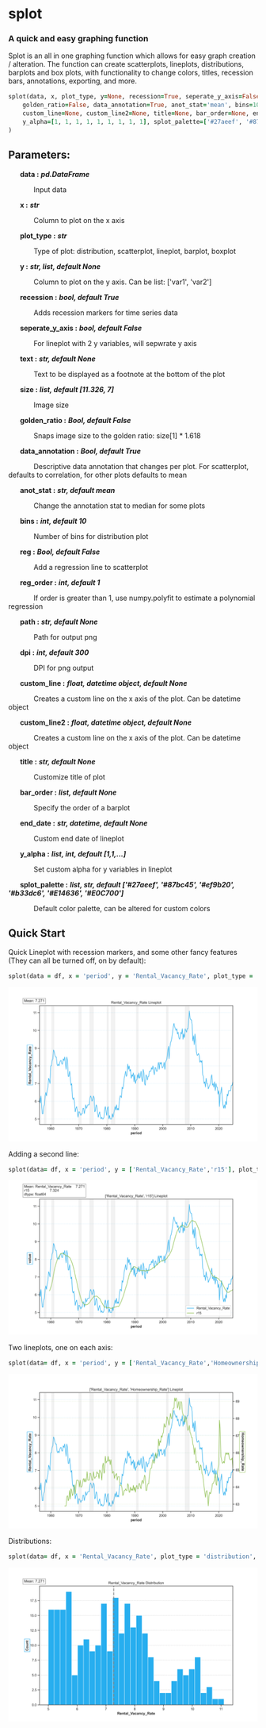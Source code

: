 # splot
### A quick and easy graphing function

Splot is an all in one graphing function which allows for easy graph creation / alteration. The function can create scatterplots, lineplots, distributions, barplots and box plots, with functionality to change colors, titles, recession bars, annotations, exporting, and more.

```ruby
splot(data, x, plot_type, y=None, recession=True, seperate_y_axis=False, text=None, size=[11.326, 7],
    golden_ratio=False, data_annotation=True, anot_stat='mean', bins=10, reg=False, reg_order=1, path=None, dpi=400,
    custom_line=None, custom_line2=None, title=None, bar_order=None, end_date=None,
    y_alpha=[1, 1, 1, 1, 1, 1, 1, 1, 1], splot_palette=['#27aeef', '#87bc45', '#ef9b20', '#b33dc6', '#E14636', '#E0C700'],
)
```

## Parameters:
&nbsp;&nbsp;&nbsp;&nbsp;&nbsp; **data :** ***pd.DataFrame***

&nbsp;&nbsp;&nbsp;&nbsp;&nbsp;&nbsp;&nbsp;&nbsp;&nbsp;&nbsp;&nbsp;&nbsp; Input data

&nbsp;&nbsp;&nbsp;&nbsp;&nbsp; **x :** ***str***

&nbsp;&nbsp;&nbsp;&nbsp;&nbsp;&nbsp;&nbsp;&nbsp;&nbsp;&nbsp;&nbsp;&nbsp; Column to plot on the x axis

&nbsp;&nbsp;&nbsp;&nbsp;&nbsp; **plot_type :** ***str***

&nbsp;&nbsp;&nbsp;&nbsp;&nbsp;&nbsp;&nbsp;&nbsp;&nbsp;&nbsp;&nbsp;&nbsp; Type of plot: distribution, scatterplot, lineplot, barplot, boxplot

&nbsp;&nbsp;&nbsp;&nbsp;&nbsp; **y :** ***str, list, default None***

&nbsp;&nbsp;&nbsp;&nbsp;&nbsp;&nbsp;&nbsp;&nbsp;&nbsp;&nbsp;&nbsp;&nbsp; Column to plot on the y axis. Can be list: ['var1', 'var2']

&nbsp;&nbsp;&nbsp;&nbsp;&nbsp; **recession :** ***bool, default True***

&nbsp;&nbsp;&nbsp;&nbsp;&nbsp;&nbsp;&nbsp;&nbsp;&nbsp;&nbsp;&nbsp;&nbsp; Adds recession markers for time series data

&nbsp;&nbsp;&nbsp;&nbsp;&nbsp; **seperate_y_axis :** ***bool, default False***

&nbsp;&nbsp;&nbsp;&nbsp;&nbsp;&nbsp;&nbsp;&nbsp;&nbsp;&nbsp;&nbsp;&nbsp; For lineplot with 2 y variables, will sepwrate y axis

&nbsp;&nbsp;&nbsp;&nbsp;&nbsp; **text :** ***str, default None***

&nbsp;&nbsp;&nbsp;&nbsp;&nbsp;&nbsp;&nbsp;&nbsp;&nbsp;&nbsp;&nbsp;&nbsp; Text to be displayed as a footnote at the bottom of the plot

&nbsp;&nbsp;&nbsp;&nbsp;&nbsp; **size :** ***list, default [11.326, 7]***

&nbsp;&nbsp;&nbsp;&nbsp;&nbsp;&nbsp;&nbsp;&nbsp;&nbsp;&nbsp;&nbsp;&nbsp; Image size

&nbsp;&nbsp;&nbsp;&nbsp;&nbsp; **golden_ratio :** ***Bool, default False***

&nbsp;&nbsp;&nbsp;&nbsp;&nbsp;&nbsp;&nbsp;&nbsp;&nbsp;&nbsp;&nbsp;&nbsp; Snaps image size to the golden ratio: size[1] * 1.618

&nbsp;&nbsp;&nbsp;&nbsp;&nbsp; **data_annotation :** ***Bool, default True***

&nbsp;&nbsp;&nbsp;&nbsp;&nbsp;&nbsp;&nbsp;&nbsp;&nbsp;&nbsp;&nbsp;&nbsp; Descriptive data annotation that changes per plot. For scatterplot, defaults to correlation, for other plots defaults to mean

&nbsp;&nbsp;&nbsp;&nbsp;&nbsp; **anot_stat :** ***str, default mean***

&nbsp;&nbsp;&nbsp;&nbsp;&nbsp;&nbsp;&nbsp;&nbsp;&nbsp;&nbsp;&nbsp;&nbsp; Change the annotation stat to median for some plots

&nbsp;&nbsp;&nbsp;&nbsp;&nbsp; **bins :** ***int, default 10***

&nbsp;&nbsp;&nbsp;&nbsp;&nbsp;&nbsp;&nbsp;&nbsp;&nbsp;&nbsp;&nbsp;&nbsp; Number of bins for distribution plot

&nbsp;&nbsp;&nbsp;&nbsp;&nbsp; **reg :** ***Bool, default False***

&nbsp;&nbsp;&nbsp;&nbsp;&nbsp;&nbsp;&nbsp;&nbsp;&nbsp;&nbsp;&nbsp;&nbsp; Add a regression line to scatterplot

&nbsp;&nbsp;&nbsp;&nbsp;&nbsp; **reg_order :** ***int, default 1***

&nbsp;&nbsp;&nbsp;&nbsp;&nbsp;&nbsp;&nbsp;&nbsp;&nbsp;&nbsp;&nbsp;&nbsp; If order is greater than 1, use numpy.polyfit to estimate a polynomial regression

&nbsp;&nbsp;&nbsp;&nbsp;&nbsp; **path :** ***str, default None***

&nbsp;&nbsp;&nbsp;&nbsp;&nbsp;&nbsp;&nbsp;&nbsp;&nbsp;&nbsp;&nbsp;&nbsp; Path for output png

&nbsp;&nbsp;&nbsp;&nbsp;&nbsp; **dpi :** ***int, default 300***

&nbsp;&nbsp;&nbsp;&nbsp;&nbsp;&nbsp;&nbsp;&nbsp;&nbsp;&nbsp;&nbsp;&nbsp; DPI for png output

&nbsp;&nbsp;&nbsp;&nbsp;&nbsp; **custom_line :** ***float, datetime object, default None***

&nbsp;&nbsp;&nbsp;&nbsp;&nbsp;&nbsp;&nbsp;&nbsp;&nbsp;&nbsp;&nbsp;&nbsp; Creates a custom line on the x axis of the plot. Can be datetime object

&nbsp;&nbsp;&nbsp;&nbsp;&nbsp; **custom_line2 :** ***float, datetime object, default None***

&nbsp;&nbsp;&nbsp;&nbsp;&nbsp;&nbsp;&nbsp;&nbsp;&nbsp;&nbsp;&nbsp;&nbsp; Creates a custom line on the x axis of the plot. Can be datetime object

&nbsp;&nbsp;&nbsp;&nbsp;&nbsp; **title :** ***str, default None***

&nbsp;&nbsp;&nbsp;&nbsp;&nbsp;&nbsp;&nbsp;&nbsp;&nbsp;&nbsp;&nbsp;&nbsp; Customize title of plot

&nbsp;&nbsp;&nbsp;&nbsp;&nbsp; **bar_order :** ***list, default None***

&nbsp;&nbsp;&nbsp;&nbsp;&nbsp;&nbsp;&nbsp;&nbsp;&nbsp;&nbsp;&nbsp;&nbsp; Specify the order of a barplot

&nbsp;&nbsp;&nbsp;&nbsp;&nbsp; **end_date :** ***str, datetime, default None***

&nbsp;&nbsp;&nbsp;&nbsp;&nbsp;&nbsp;&nbsp;&nbsp;&nbsp;&nbsp;&nbsp;&nbsp; Custom end date of lineplot

&nbsp;&nbsp;&nbsp;&nbsp;&nbsp; **y_alpha :** ***list, int, default [1,1,...]***

&nbsp;&nbsp;&nbsp;&nbsp;&nbsp;&nbsp;&nbsp;&nbsp;&nbsp;&nbsp;&nbsp;&nbsp; Set custom alpha for y variables in lineplot

&nbsp;&nbsp;&nbsp;&nbsp;&nbsp; **splot_palette :** ***list, str, default ['#27aeef', '#87bc45', '#ef9b20', '#b33dc6', '#E14636', '#E0C700']***

&nbsp;&nbsp;&nbsp;&nbsp;&nbsp;&nbsp;&nbsp;&nbsp;&nbsp;&nbsp;&nbsp;&nbsp; Default color palette, can be altered for custom colors



## Quick Start


Quick Lineplot with recession markers, and some other fancy features (They can all be turned off, on by default):
```ruby
splot(data = df, x = 'period', y = 'Rental_Vacancy_Rate', plot_type = 'lineplot')
```
![alt text](https://github.com/avspinelli/Python-for-Data-Science/blob/main/splot/images/RVR.png?raw=true)

Adding a second line:
```ruby
splot(data= df, x = 'period', y = ['Rental_Vacancy_Rate','r15'], plot_type = 'lineplot', path = 'your/path/here/image.png')
```
![alt text](https://github.com/avspinelli/Python-for-Data-Science/blob/main/splot/images/RVR_R15.png?raw=true)

Two lineplots, one on each axis:
```ruby
splot(data= df, x = 'period', y = ['Rental_Vacancy_Rate','Homeownership_Rate'], plot_type = 'lineplot',seperate_y_axis = True, data_annotation = False)
```
![alt text](https://github.com/avspinelli/Python-for-Data-Science/blob/main/splot/images/RVR_HR2.png?raw=true)

Distributions:
```ruby
splot(data= df, x = 'Rental_Vacancy_Rate', plot_type = 'distribution', bins = 30,)
```
![alt text](https://github.com/avspinelli/Python-for-Data-Science/blob/main/splot/images/RVR_dist.png?raw=true)


